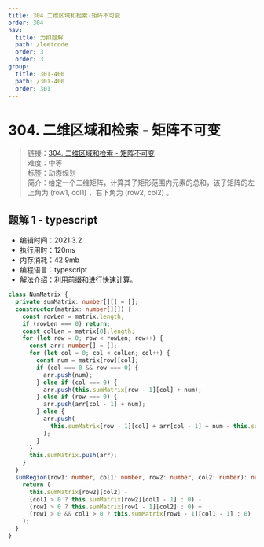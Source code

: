 ```yaml
---
title: 304.二维区域和检索-矩阵不可变
order: 304
nav:
  title: 力扣题解
  path: /leetcode
  order: 3
  order: 3
group:
  title: 301-400
  path: /301-400
  order: 301
---
```


# 304. 二维区域和检索 - 矩阵不可变

> 链接：[304. 二维区域和检索 - 矩阵不可变](https://leetcode-cn.com/problems/range-sum-query-2d-immutable/)  
> 难度：中等  
> 标签：动态规划  
> 简介：给定一个二维矩阵，计算其子矩形范围内元素的总和，该子矩阵的左上角为 (row1, col1) ，右下角为 (row2, col2) 。

## 题解 1 - typescript

- 编辑时间：2021.3.2
- 执行用时：120ms
- 内存消耗：42.9mb
- 编程语言：typescript
- 解法介绍：利用前缀和进行快速计算。

```typescript
class NumMatrix {
  private sumMatrix: number[][] = [];
  constructor(matrix: number[][]) {
    const rowLen = matrix.length;
    if (rowLen === 0) return;
    const colLen = matrix[0].length;
    for (let row = 0; row < rowLen; row++) {
      const arr: number[] = [];
      for (let col = 0; col < colLen; col++) {
        const num = matrix[row][col];
        if (col === 0 && row === 0) {
          arr.push(num);
        } else if (col === 0) {
          arr.push(this.sumMatrix[row - 1][col] + num);
        } else if (row === 0) {
          arr.push(arr[col - 1] + num);
        } else {
          arr.push(
            this.sumMatrix[row - 1][col] + arr[col - 1] + num - this.sumMatrix[row - 1][col - 1]
          );
        }
      }
      this.sumMatrix.push(arr);
    }
  }
  sumRegion(row1: number, col1: number, row2: number, col2: number): number {
    return (
      this.sumMatrix[row2][col2] -
      (col1 > 0 ? this.sumMatrix[row2][col1 - 1] : 0) -
      (row1 > 0 ? this.sumMatrix[row1 - 1][col2] : 0) +
      (row1 > 0 && col1 > 0 ? this.sumMatrix[row1 - 1][col1 - 1] : 0)
    );
  }
}
```
